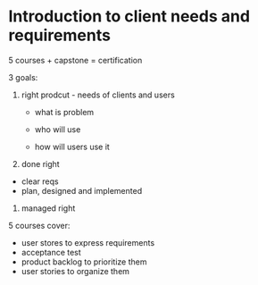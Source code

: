 # Introduction to client needs and requirements

5 courses + capstone = certification

3 goals:

1. right prodcut - needs of clients and users

    * what is problem

    * who will use

    * how will users use it

1. done right
* clear reqs
* plan, designed and implemented

1. managed right

5 courses cover:
* user stores to express requirements
* acceptance test
* product backlog to prioritize them
* user stories to organize them
